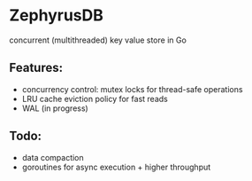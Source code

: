 # ZephyrusDB

concurrent (multithreaded) key value store in Go

## Features:
- concurrency control: mutex locks for thread-safe operations
- LRU cache eviction policy for fast reads 
- WAL (in progress)

## Todo:
- data compaction
- goroutines for async execution + higher throughput 